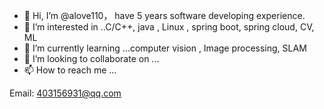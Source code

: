 - 👋 Hi, I’m @alove110， have 5 years software developing experience. 
- 👀 I’m interested in ..C/C++, java , Linux , spring boot, spring cloud, CV, ML
- 🌱 I’m currently learning ...computer vision , Image processing, SLAM
- 💞️ I’m looking to collaborate on ...
- 📫 How to reach me ...

Email: 403156931@qq.com 



